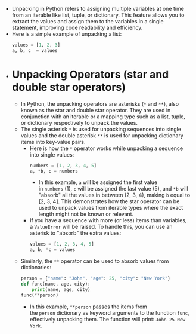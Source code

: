 - Unpacking in Python refers to assigning multiple variables at one time from an iterable like list, tuple, or dictionary. This feature allows you to extract the values and assign them to the variables in a single statement, improving code readability and efficiency.
- Here is a simple example of unpacking a list:
  ```python
  values = [1, 2, 3]
  a, b, c  = values
  ```
- # Unpacking Operators (star and double star operators)
	- In Python, the unpacking operators are asterisks (`*` and `**`), also known as the star and double star operator. They are used in conjunction with an iterable or a mapping type such as a list, tuple, or dictionary respectively to unpack the values.
	- The single asterisk `*` is used for unpacking sequences into single values and the double asterisk `**` is used for unpacking dictionary items into key-value pairs.
		- Here is how the `*` operator works while unpacking a sequence into single values:
		  ```python
		  numbers = [1, 2, 3, 4, 5]
		  a, *b, c = numbers
		  ```
			- In this example, `a` will be assigned the first value in `numbers` (1), `c` will be assigned the last value (5), and `*b` will "absorb" all the values in between (2, 3, 4), making `b` equal to [2, 3, 4]. This demonstrates how the star operator can be used to unpack values from iterable types where the exact length might not be known or relevant.
		- If you have a sequence with more (or less) items than variables, a `ValueError` will be raised. To handle this, you can use an asterisk to "absorb" the extra values:
		  ```python
		  values = [1, 2, 3, 4, 5]
		  a, b, *c = values
		  ```
	- Similarly, the `**` operator can be used to absorb values from dictionaries:
	  ```python
	  person = {"name": "John", "age": 25, "city": "New York"}
	  def func(name, age, city):
	      print(name, age, city)
	  func(**person)
	  ```
		- In this example, `**person` passes the items from the `person` dictionary as keyword arguments to the function `func`, effectively unpacking them. The function will print: `John 25 New York`.